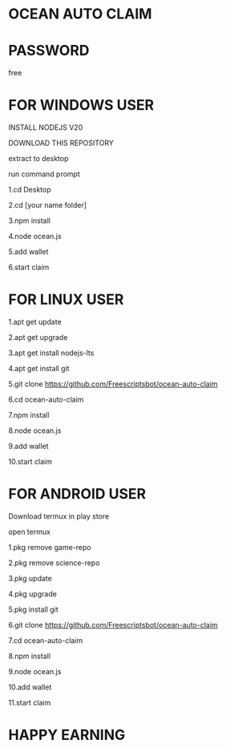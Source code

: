 # OCEAN AUTO CLAIM

# PASSWORD
free
# FOR WINDOWS USER

INSTALL NODEJS V20

DOWNLOAD THIS REPOSITORY

extract to desktop

run command prompt 

1.cd Desktop

2.cd [your name folder]

3.npm install

4.node ocean.js

5.add wallet

6.start claim

# FOR LINUX USER

1.apt get update

2.apt get upgrade

3.apt get install nodejs-lts

4.apt get install git

5.git clone https://github.com/Freescriptsbot/ocean-auto-claim

6.cd ocean-auto-claim

7.npm install 

8.node ocean.js

9.add wallet

10.start claim

# FOR ANDROID USER

Download termux in play store 

open termux

1.pkg remove game-repo

2.pkg remove science-repo

3.pkg update

4.pkg upgrade 

5.pkg install git

6.git clone https://github.com/Freescriptsbot/ocean-auto-claim

7.cd ocean-auto-claim

8.npm install 

9.node ocean.js

10.add wallet

11.start claim

# HAPPY EARNING
